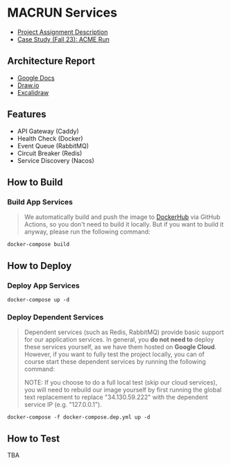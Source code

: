 # MACRUN Services

- [Project Assignment Description](.project-docs/Project_Assignment_Description.pdf)
- [Case Study (Fall 23): ACME Run](.project-docs/Case_Study_Fall2023.pdf)

## Architecture Report

- [Google Docs](https://docs.google.com/document/d/1autqAB21GcHH2TUhu9ez9Kf1AKQdTmIThb3qxiyk7p8/edit?usp=sharing)
- [Draw.io](https://drive.google.com/file/d/1AnPuMwdSt3I8YnaW6hJ_1sEzjOeWUa1R/view?usp=sharing)
- [Excalidraw](https://excalidraw.com/#room=45b045f7d8633e2dcb16,2WYKwb4ekFGbVGb4dKoM3g)

## Features

- API Gateway (Caddy)
- Health Check (Docker)
- Event Queue (RabbitMQ)
- Circuit Breaker (Redis)
- Service Discovery (Nacos)

## How to Build

### Build App Services

> We automatically build and push the image to [DockerHub](https://hub.docker.com/u/macrun) via GitHub Actions, so you
> don't need to build it locally. But if you want to build it anyway, please run the following command:

```shell
docker-compose build
```

## How to Deploy

### Deploy App Services

```shell
docker-compose up -d
````

### Deploy Dependent Services

> Dependent services (such as Redis, RabbitMQ) provide basic support for our application services. In general, you **do
> not need to** deploy these services yourself, as we have them hosted on **Google Cloud**. However, if you want to
> fully test the project locally, you can of course start these dependent services by running the following command:
>
> NOTE: If you choose to do a full local test (skip our cloud services), you will need to rebuild our image yourself by
> first running the global text replacement to replace "34.130.59.222" with the dependent service IP (e.g. "127.0.0.1").

```shell
docker-compose -f docker-compose.dep.yml up -d
```

## How to Test

TBA
